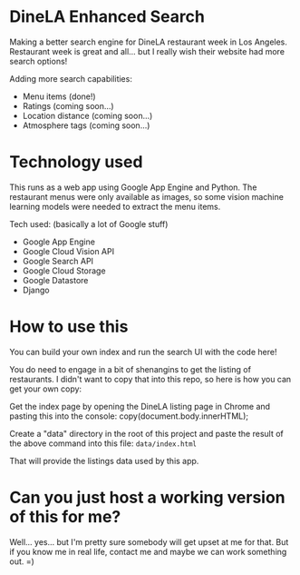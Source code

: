 # DineLA Enhanced Search

Making a better search engine for DineLA restaurant week in Los Angeles. Restaurant week is great and all... but I really wish their website had more search options!

Adding more search capabilities:
* Menu items (done!)
* Ratings (coming soon...)
* Location distance (coming soon...)
* Atmosphere tags (coming soon...)

# Technology used

This runs as a web app using Google App Engine and Python.
The restaurant menus were only available as images, so some vision machine learning models were needed to extract the menu items.

Tech used: (basically a lot of Google stuff)
* Google App Engine
* Google Cloud Vision API
* Google Search API
* Google Cloud Storage
* Google Datastore
* Django

# How to use this

You can build your own index and run the search UI with the code here!

You do need to engage in a bit of shenangins to get the listing of restaurants. I didn't want to copy that into this repo, so here is how you can get your own copy:

Get the index page by opening the DineLA listing page in Chrome and pasting this into the console:
copy(document.body.innerHTML);

Create a "data" directory in the root of this project and paste the result of the above command into this file:
`data/index.html`

That will provide the listings data used by this app.

# Can you just host a working version of this for me?

Well... yes... but I'm pretty sure somebody will get upset at me for that. But if you know me in real life, contact me and maybe we can work something out. =)
